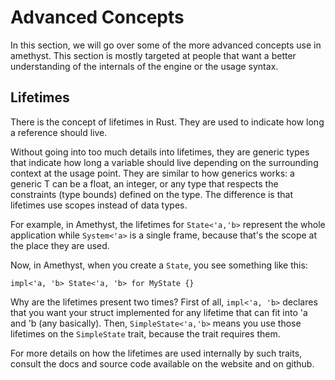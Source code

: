 # Advanced Concepts

In this section, we will go over some of the more advanced concepts use in amethyst.
This section is mostly targeted at people that want a better understanding of the internals of the engine or the usage syntax.

## Lifetimes

There is the concept of lifetimes in Rust.
They are used to indicate how long a reference should live.

Without going into too much details into lifetimes, they are generic types that indicate how long a variable should live depending on the surrounding context at the usage point.
They are similar to how generics works: a generic T can be a float, an integer, or any type that respects the constraints (type bounds) defined on the type.
The difference is that lifetimes use scopes instead of data types.

For example, in Amethyst, the lifetimes for `State<'a,'b>` represent the whole application while `System<'a>` is a single frame, because that's the scope at the place they are used.


Now, in Amethyst, when you create a `State`, you see something like this:
```rust,ignore
impl<'a, 'b> State<'a, 'b> for MyState {}
```

Why are the lifetimes present two times?
First of all, `impl<'a, 'b>` declares that you want your struct implemented for any lifetime that can fit into 'a and 'b (any basically).
Then, `SimpleState<'a,'b>` means you use those lifetimes on the `SimpleState` trait, because the trait requires them.

For more details on how the lifetimes are used internally by such traits, consult the docs and source code available on the website and on github.
